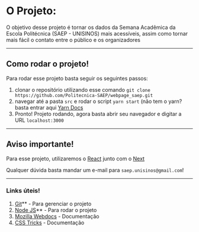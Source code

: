 # O Projeto:

O objetivo desse projeto é tornar os dados da Semana Acadêmica da Escola Politécnica (SAEP - UNISINOS) mais acessíveis, assim como tornar mais fácil o contato entre o público e os organizadores

---
## Como rodar o projeto!

Para rodar esse projeto basta seguir os seguintes passos:

1. clonar o repositório utilizando esse comando `git clone https://github.com/Politecnica-SAEP/webpage_saep.git` 
2. navegar até a pasta `src` e rodar o script `yarn start` (não tem o yarn? basta entrar aqui [Yarn Docs](https://classic.yarnpkg.com/en/docs/install/#mac-stable)
3. Pronto! Projeto rodando, agora basta abrir seu navegador e digitar a URL `localhost:3000`

---
## Aviso importante! 

Para esse projeto, utilizaremos o [React](https://pt-br.reactjs.org/docs/getting-started.html) junto com o [Next](https://nextjs.org/docs/getting-started)

Qualquer dúvida basta mandar um e-mail para `saep.unisinos@gmail.com`!

---
### Links úteis!

1. [Git](https://git-scm.com/downloads)** - Para gerenciar o projeto
2. [Node JS](https://nodejs.org/en/)** -  Para rodar o projeto
3. [Mozilla Webdocs](https://developer.mozilla.org/en-US/) - Documentação
4. [CSS Tricks](https://css-tricks.com/) - Documentação
